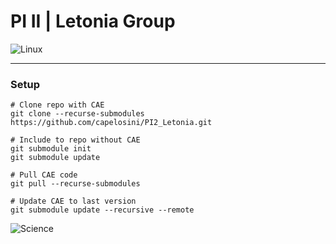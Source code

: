 # PI II | Letonia Group

![Linux](https://img.shields.io/badge/C-00599C?style=for-the-badge&logo=c&logoColor=white)

----

### Setup
```
# Clone repo with CAE
git clone --recurse-submodules https://github.com/capelosini/PI2_Letonia.git

# Include to repo without CAE
git submodule init
git submodule update

# Pull CAE code
git pull --recurse-submodules

# Update CAE to last version
git submodule update --recursive --remote

```

![Science](https://forthebadge.com/images/badges/built-with-science.svg)